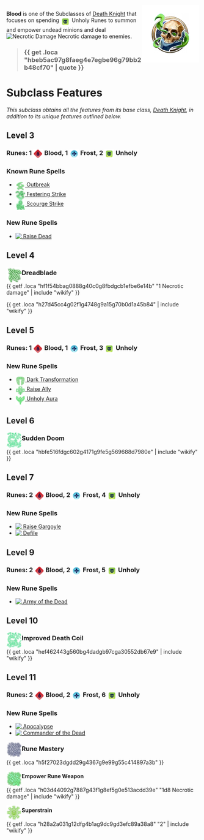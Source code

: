 
<img align="right" alt="Unholy Death Knight Class Icon" height="150" src="images/ClassIcons/UnholyDK.png" />

**Blood** is one of the Subclasses of <a href="Death Knight">Death Knight</a> that focuses on spending <img src="images/WoWDeathKnightClass/Shared/Resources/Icon_DK_UnholyRune.png" height="25" align="top" alt="UnholyRune" /> Unholy Runes to summon and empower undead minions and deal <img src='https://bg3.wiki/w/images/3/39/Necrotic_Damage_Icon.png' height='25' align='top' alt='Necrotic Damage' /> Necrotic damage to enemies.
<h3>

> {{ get .loca "hbeb5ac97g8faeg4e7egbe96g79bb2b48cf70" | quote }}

</h3>

# Subclass Features

*This subclass obtains all the features from its base class, <a href="Death Knight">Death Knight</a>, in addition to its unique features outlined below.*

## Level 3

<h3>
Runes: 
1 <img src="images/WoWDeathKnightClass/Shared/Resources/Icon_DK_BloodRune.png" height="25" align="top" alt="BloodRune" /> Blood, 
1 <img src="images/WoWDeathKnightClass/Shared/Resources/Icon_DK_FrostRune.png" height="25" align="top" alt="FrostRune" /> Frost, 
2 <img src="images/WoWDeathKnightClass/Shared/Resources/Icon_DK_UnholyRune.png" height="25" align="top" alt="UnholyRune" /> Unholy
</h3>

### Known Rune Spells

<ul>
  <li>
    <a href="Death Knight Spells#Outbreak"> <img src="images/ControllerIcons/skills_png/Action_DeathKnight_Outbreak.png" height="25" align="top" alt="Action_DeathKnight_Outbreak.png" /> Outbreak</a>
  </li>
  <li>
    <a href="Death Knight Spells#Festering Strike"> <img src="images/ControllerIcons/skills_png/Action_DeathKnight_FesteringStrike.png" height="25" align="top" alt="Action_DeathKnight_FesteringStrike.png" /> Festering Strike</a>
  </li>
  <li>
    <a href="Death Knight Spells#Scourge Strike"> <img src="images/ControllerIcons/skills_png/Action_DeathKnight_ScourgeStrike.png" height="25" align="top" alt="Action_DeathKnight_ScourgeStrike.png" /> Scourge Strike</a>
  </li>
</ul>

### New Rune Spells

<ul>
  <li>
    <a href="Death Knight Spells#Raise Dead"> <img src="https://bg3.wiki/w/images/9/91/Animate_Dead_Skeleton_Icon.webp" height="25" align="top" /> Raise Dead</a>
  </li>
</ul>

## Level 4

<img src="images/ControllerIcons/skills_png/PassiveFeature_DeathKnight_Dreadblade.png" height="40" align="left" alt="PassiveFeature_DeathKnight_Dreadblade.png" />

### Dreadblade

{{ getf .loca "hf1f54bbag0888g40c0g8fbdgcb1efbe6e14b" "1 Necrotic damage" | include "wikify" }}

{{ get .loca "h27d45cc4g02f1g4748g9a15g70b0d1a45b84" | include "wikify" }}

## Level 5

<h3>
Runes: 
1 <img src="images/WoWDeathKnightClass/Shared/Resources/Icon_DK_BloodRune.png" height="25" align="top" alt="BloodRune" /> Blood, 
1 <img src="images/WoWDeathKnightClass/Shared/Resources/Icon_DK_FrostRune.png" height="25" align="top" alt="FrostRune" /> Frost, 
3 <img src="images/WoWDeathKnightClass/Shared/Resources/Icon_DK_UnholyRune.png" height="25" align="top" alt="UnholyRune" /> Unholy
</h3>

### New Rune Spells

<ul>
  <li>
    <a href="Death Knight Spells#Dark Transformation"> <img src="images/ControllerIcons/skills_png/Action_DeathKnight_DarkTransformation.png" height="25" align="top" alt="Action_DeathKnight_DarkTransformation.png" /> Dark Transformation</a>
  </li>
  <li>
    <a href="Death Knight Spells#Raise Ally"> <img src="images/ControllerIcons/skills_png/Action_DeathKnight_RaiseAlly.png" height="25" align="top" alt="Action_DeathKnight_RaiseAlly.png" /> Raise Ally</a>
  </li>
  <li>
    <a href="Death Knight Spells#Unholy Aura"> <img src="images/ControllerIcons/skills_png/Spell_Conjuration_SpiritGuardians_Necrotic.png" height="25" align="top" alt="Spell_Conjuration_SpiritGuardians_Necrotic.png" /> Unholy Aura</a>
  </li>
</ul>

## Level 6

<img src="images/ControllerIcons/skills_png/Action_DeathKnight_DeathCoil.png" height="40" align="left" alt="Action_DeathKnight_DeathCoil.png" />

### Sudden Doom

{{ get .loca "hbfe516fdgc602g4171g9fe5g569688d7980e" | include "wikify" }}

## Level 7

<h3>
Runes: 
2 <img src="images/WoWDeathKnightClass/Shared/Resources/Icon_DK_BloodRune.png" height="25" align="top" alt="BloodRune" /> Blood, 
2 <img src="images/WoWDeathKnightClass/Shared/Resources/Icon_DK_FrostRune.png" height="25" align="top" alt="FrostRune" /> Frost, 
4 <img src="images/WoWDeathKnightClass/Shared/Resources/Icon_DK_UnholyRune.png" height="25" align="top" alt="UnholyRune" /> Unholy
</h3>

### New Rune Spells

<ul>
  <li>
    <a href="Death Knight Spells#Raise Gargoyle"> <img src="https://bg3.wiki/w/images/4/4f/Animate_Dead_Ghoul_Icon.webp" height="25" align="top" /> Raise Gargoyle</a>
  </li>
  <li>
    <a href="Death Knight Spells#Defile"> <img src="https://bg3.wiki/w/images/e/e0/Blight_Icon.webp" height="25" align="top" /> Defile</a>
  </li>
</ul>

## Level 9

<h3>
Runes: 
2 <img src="images/WoWDeathKnightClass/Shared/Resources/Icon_DK_BloodRune.png" height="25" align="top" alt="BloodRune" /> Blood, 
2 <img src="images/WoWDeathKnightClass/Shared/Resources/Icon_DK_FrostRune.png" height="25" align="top" alt="FrostRune" /> Frost, 
5 <img src="images/WoWDeathKnightClass/Shared/Resources/Icon_DK_UnholyRune.png" height="25" align="top" alt="UnholyRune" /> Unholy
</h3>

### New Rune Spells

<ul>
  <li>
    <a href="Death Knight Spells#Army of the Dead"> <img src="https://bg3.wiki/w/images/9/92/Danse_Macabre_Icon.webp" height="25" align="top" /> Army of the Dead</a>
  </li>
</ul>

## Level 10

<img src="images/ControllerIcons/skills_png/Action_DeathKnight_DeathCoil.png" height="40" align="left" alt="Action_DeathKnight_DeathCoil.png" />

### Improved Death Coil

{{ get .loca "hef462443g560bg4dadgb97cga30552db67e9" | include "wikify" }}

## Level 11

<h3>
Runes: 
2 <img src="images/WoWDeathKnightClass/Shared/Resources/Icon_DK_BloodRune.png" height="25" align="top" alt="BloodRune" /> Blood, 
2 <img src="images/WoWDeathKnightClass/Shared/Resources/Icon_DK_FrostRune.png" height="25" align="top" alt="FrostRune" /> Frost, 
6 <img src="images/WoWDeathKnightClass/Shared/Resources/Icon_DK_UnholyRune.png" height="25" align="top" alt="UnholyRune" /> Unholy
</h3>

### New Rune Spells

<ul>
  <li>
    <a href="Death Knight Spells#Apocalypse"> <img src="https://bg3.wiki/w/images/f/f2/Circle_of_Death_Icon.webp" height="25" align="top" /> Apocalypse</a>
  </li>
  <li>
    <a href="Death Knight Spells#Commander of the Dead"> <img src="https://bg3.wiki/w/images/d/da/Create_Undead_Icon.webp" height="25" align="top" /> Commander of the Dead</a>
  </li>
</ul>

<img src="images/ControllerIcons/skills_png/PassiveFeature_DeathKnight_EmpowerRuneWeapon2.png" height="40" align="left" alt="PassiveFeature_DeathKnight_EmpowerRuneWeapon2.png" />

### Rune Mastery

{{ get .loca "h5f27023dgdd29g4367g9e99g55c414897a3b" }}

<img src="images/ControllerIcons/skills_png/PassiveFeature_DeathKnight_EmpowerRuneWeapon_Unholy.png" height="40" align="left" alt="PassiveFeature_DeathKnight_EmpowerRuneWeapon_Unholy.png" />

#### Empower Rune Weapon

{{ getf .loca "h03d44092g7887g43f1g8ef5g0e513acdd39e" "1d8 Necrotic damage" | include "wikify" }}

<img src="images/ControllerIcons/skills_png/Status_DeathKnight_VirulentPlague.png" height="40" align="left" alt="Status_DeathKnight_VirulentPlague.png" />

#### Superstrain

{{ getf .loca "h28a2a031g12dfg4b1ag9dc9gd3efc89a38a8" "2" | include "wikify" }}